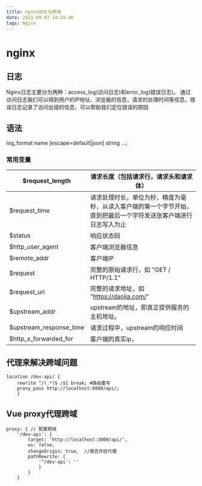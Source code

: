 ```yaml
---
title: nginx日志与跨域
date: 2021-09-03 14:24:46
tags: Nginx
---
```




# nginx

## 日志

  Nginx日志主要分为两种：access_log(访问日志)和error_log(错误日志)。
  通过访问日志我们可以得到用户的IP地址、浏览器的信息，请求的处理时间等信息。错误日志记录了访问出错的信息，可以帮助我们定位错误的原因

## 语法

  log_format   name [escape=default|json] string ...;

### 常用变量

| $request_length         | 请求长度（包括请求行，请求头和请求体）                       |
| ----------------------- | ------------------------------------------------------------ |
| $request_time           | 请求处理时长，单位为秒，精度为毫秒，从读入客户端的第一个字节开始，直到把最后一个字符发送张客户端进行日志写入为止 |
| $status                 | 响应状态码                                                   |
| $http_user_agent        | 客户端浏览器信息                                             |
| $remote_addr            | 客户端IP                                                     |
| $request                | 完整的原始请求行，如  "GET / HTTP/1.1"                       |
| $request_uri            | 完整的请求地址，如  "https://daojia.com/"                    |
| $upstream_addr          | upstream的地址，即真正提供服务的主机地址。                   |
| $upstream_response_time | 请求过程中，upstream的响应时间                               |
| $http_x_forwarded_for   | 客户端的真实ip，                                             |

## 代理来解决跨域问题

```
location /dev-api/ {
	rewrite ^/(.*)$ /$1 break; #路由重写
	proxy_pass http://localhost:8080/api/; 
	}
```

 

## Vue proxy代理跨域

```
proxy: { // 配置跨域
	'/dev-api': {
		target: 'http://localhost:3000/api/',
		ws: false,
		changeOrigin: true,  //是否开启代理
		pathRewrite: {
			'^/dev-api': ''
			}
		}
	}
```

